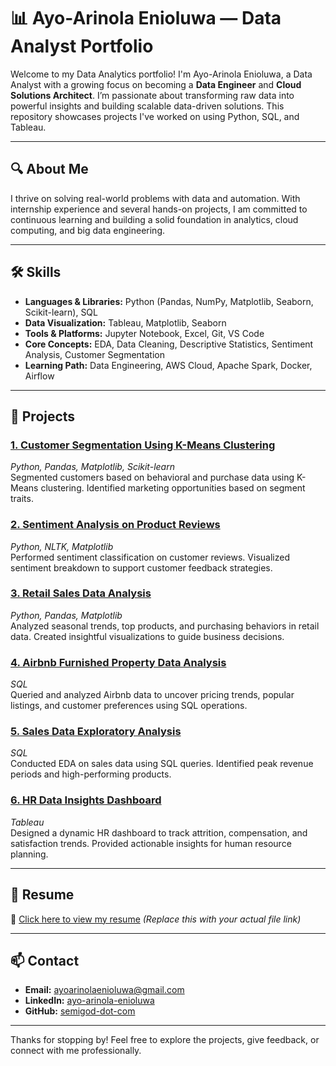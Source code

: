 # 📊 Ayo-Arinola Enioluwa — Data Analyst Portfolio

Welcome to my Data Analytics portfolio! I'm Ayo-Arinola Enioluwa, a Data Analyst with a growing focus on becoming a **Data Engineer** and **Cloud Solutions Architect**. I’m passionate about transforming raw data into powerful insights and building scalable data-driven solutions. This repository showcases projects I've worked on using Python, SQL, and Tableau.

---

## 🔍 About Me

I thrive on solving real-world problems with data and automation. With internship experience and several hands-on projects, I am committed to continuous learning and building a solid foundation in analytics, cloud computing, and big data engineering.

---

## 🛠️ Skills

- **Languages & Libraries:** Python (Pandas, NumPy, Matplotlib, Seaborn, Scikit-learn), SQL  
- **Data Visualization:** Tableau, Matplotlib, Seaborn  
- **Tools & Platforms:** Jupyter Notebook, Excel, Git, VS Code  
- **Core Concepts:** EDA, Data Cleaning, Descriptive Statistics, Sentiment Analysis, Customer Segmentation  
- **Learning Path:** Data Engineering, AWS Cloud, Apache Spark, Docker, Airflow

---

## 📁 Projects

### [1. Customer Segmentation Using K-Means Clustering](https://github.com/semigod-dot-com/oasisinfobyte/blob/main/customer%20segmentation(oasisinfobyte).ipynb)  
*Python, Pandas, Matplotlib, Scikit-learn*  
Segmented customers based on behavioral and purchase data using K-Means clustering. Identified marketing opportunities based on segment traits.

### [2. Sentiment Analysis on Product Reviews](https://github.com/semigod-dot-com/oasisinfobyte/blob/main/SENTIMENTAL%20ANALYSIS(oasisinfobyte).ipynb)  
*Python, NLTK, Matplotlib*  
Performed sentiment classification on customer reviews. Visualized sentiment breakdown to support customer feedback strategies.

### [3. Retail Sales Data Analysis](https://github.com/semigod-dot-com/oasisinfobyte/blob/main/RETAIL%20SALES%20DATA(oasisinfobyte)%20(1).ipynb)  
*Python, Pandas, Matplotlib*  
Analyzed seasonal trends, top products, and purchasing behaviors in retail data. Created insightful visualizations to guide business decisions.

### [4. Airbnb Furnished Property Data Analysis](https://github.com/semigod-dot-com/oasisinfobyte/blob/main/airbnbfurnisheddata(oasisinfobyte).sql)  
*SQL*  
Queried and analyzed Airbnb data to uncover pricing trends, popular listings, and customer preferences using SQL operations.

### [5. Sales Data Exploratory Analysis](https://github.com/semigod-dot-com/sql/blob/main/sales_data_analysis(eda).sql)  
*SQL*  
Conducted EDA on sales data using SQL queries. Identified peak revenue periods and high-performing products.

### [6. HR Data Insights Dashboard](https://github.com/semigod-dot-com/tableau-projects/blob/main/Hr%20data%20insights.twbx)  
*Tableau*  
Designed a dynamic HR dashboard to track attrition, compensation, and satisfaction trends. Provided actionable insights for human resource planning.

---

## 🧾 Resume

📄 [Click here to view my resume](https://github.com/semigod-dot-com/resume.pdf) *(Replace this with your actual file link)*

---

## 📫 Contact

- **Email:** ayoarinolaenioluwa@gmail.com  
- **LinkedIn:** [ayo-arinola-enioluwa](https://www.linkedin.com/in/ayo-arinola-enioluwa-27640934a)  
- **GitHub:** [semigod-dot-com](https://github.com/semigod-dot-com)

---

Thanks for stopping by! Feel free to explore the projects, give feedback, or connect with me professionally.
